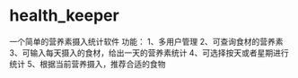 # health_keeper
一个简单的营养素摄入统计软件
功能：
1、多用户管理
2、可查询食材的营养素
3、可输入每天摄入的食材，给出一天的营养素统计
4、可选择按天或者星期进行统计
5、根据当前营养摄入，推荐合适的食物

